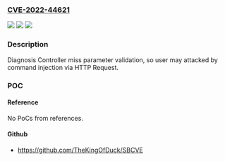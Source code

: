### [CVE-2022-44621](https://cve.mitre.org/cgi-bin/cvename.cgi?name=CVE-2022-44621)
![](https://img.shields.io/static/v1?label=Product&message=Apache%20Kylin&color=blue)
![](https://img.shields.io/static/v1?label=Version&message=%3D%20Apache%20Kylin%204%20%20&color=brighgreen)
![](https://img.shields.io/static/v1?label=Vulnerability&message=Command%20injection&color=brighgreen)

### Description

Diagnosis Controller miss parameter validation, so user may attacked by command injection via HTTP Request.

### POC

#### Reference
No PoCs from references.

#### Github
- https://github.com/TheKingOfDuck/SBCVE

